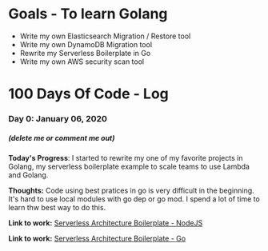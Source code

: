 # Goals - To learn Golang

* Write my own Elasticsearch Migration / Restore tool
* Write my own DynamoDB Migration tool 
* Rewrite my Serverless Boilerplate in Go
* Write my own AWS security scan tool

# 100 Days Of Code - Log

### Day 0: January 06, 2020 
##### (delete me or comment me out)

**Today's Progress**: I started to rewrite my one of my favorite projects in Golang, my serverless boilerplate example to scale teams to use Lambda and Golang. 

**Thoughts:** Code using best pratices in go is very difficult in the beginning. It's hard to use local modules with go dep or go mod. I spend a lot of time to learn thw best way to do this. 

**Link to work:** [Serverless Architecture Boilerplate - NodeJS](https://github.com/msfidelis/serverless-architecture-boilerplate)

**Link to work:** [Serverless Architecture Boilerplate - Go](https://github.com/msfidelis/serverless-architecture-boilerplate-go)
